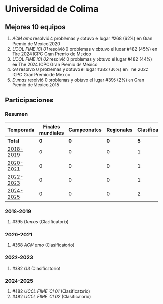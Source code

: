 # Universidad de Colima

## Mejores 10 equipos

1. _ACM amo_ resolvió 4 problemas y obtuvo el lugar #268 (62%) en Gran Premio de Mexico 2020
1. _UCOL FIME ICI 01_ resolvió 0 problemas y obtuvo el lugar #482 (45%) en The 2024 ICPC Gran Premio de Mexico
1. _UCOL FIME ICI 02_ resolvió 0 problemas y obtuvo el lugar #482 (44%) en The 2024 ICPC Gran Premio de Mexico
1. _G3_ resolvió 0 problemas y obtuvo el lugar #382 (30%) en The 2022 ICPC Gran Premio de Mexico
1. _Dumas_ resolvió 0 problemas y obtuvo el lugar #395 (2%) en Gran Premio de Mexico 2018

## Participaciones

### Resumen

| Temporada | Finales mundiales | Campeonatos | Regionales | Clasificatorios | Equipos |
| --- | --- | --- | --- | --- | --- |
| **Total** | **0** | **0** | **0** | **5** | **5** |
| [2018-2019](#2018-2019) | 0 | 0 | 0 | 1 | 1 |
| [2020-2021](#2020-2021) | 0 | 0 | 0 | 1 | 1 |
| [2022-2023](#2022-2023) | 0 | 0 | 0 | 1 | 1 |
| [2024-2025](#2024-2025) | 0 | 0 | 0 | 2 | 2 |

### 2018-2019

1. #395 _Dumas_ (Clasificatorio)

### 2020-2021

1. #268 _ACM amo_ (Clasificatorio)

### 2022-2023

1. #382 _G3_ (Clasificatorio)

### 2024-2025

1. #482 _UCOL FIME ICI 01_ (Clasificatorio)
1. #482 _UCOL FIME ICI 02_ (Clasificatorio)



